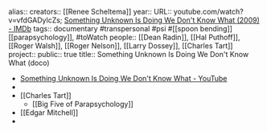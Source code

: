 alias::
creators:: [[Renee Scheltema]]
year:: 
URL:: youtube.com/watch?v=vfdGADylcZs; [Something Unknown Is Doing We Don't Know What (2009) - IMDb](https://www.imdb.com/title/tt1427947/)
tags:: documentary #transpersonal #psi #[[spoon bending]] [[parapsychology]], #toWatch 
people:: [[Dean Radin]], [[Hal Puthoff]], [[Roger Walsh]], [[Roger Nelson]], [[Larry Dossey]], [[Charles Tart]]
project::
public:: true
title:: Something Unknown Is Doing We Don't Know What (doco)

- [Something Unknown Is Doing We Don't Know What - YouTube](https://www.youtube.com/watch?v=vfdGADylcZs)
-
- [[Charles Tart]]
	- [[Big Five of Parapsychology]]
- [[Edgar Mitchell]]
-